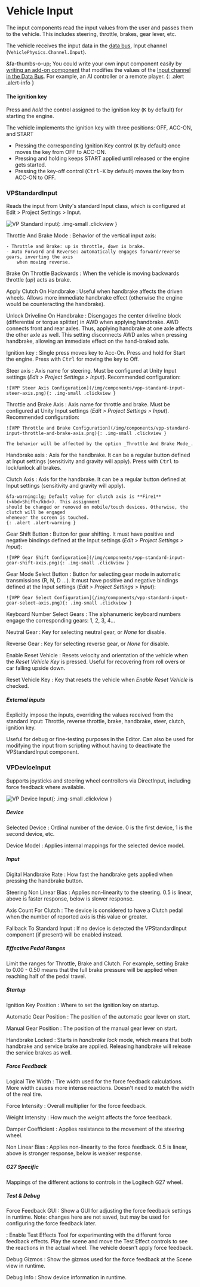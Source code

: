# Vehicle Input

The input components read the input values from the user and passes them to the vehicle. This
includes steering, throttle, brakes, gear lever, etc.

The vehicle receives the input data in the [data bus](../advanced/databus-reference.md),
Input channel (`VehiclePhysics.Channel.Input`).

&fa-thumbs-o-up; You could write your own input component easily by [writing an add-on component](../advanced/custom-addons.md)
that modifies the values of the [Input channel in the Data Bus](../advanced/databus-reference.md#input-channel).
For example, an AI controller or a remote player.
{: .alert .alert-info }

#### The ignition key

Press and _hold_ the control assigned to the ignition key (<kbd>K</kbd> by default) for starting the
engine.

The vehicle implements the ignition key with three positions: OFF, ACC-ON, and START

- Pressing the corresponding Ignition Key control (<kbd>K</kbd> by default) once moves the key from
	OFF to ACC-ON.
- Pressing and holding keeps START applied until released or the engine gets started.
- Pressing the key-off control (<kbd>Ctrl-K</kbd> by default) moves the key from ACC-ON to OFF.

### VPStandardInput

Reads the input from Unity's standard Input class, which is configured at Edit > Project Settings >
Input.

![VP Standard input](/img/components/vpp-standard-input-inspector.png){: .img-small .clickview }

Throttle And Brake Mode
:	Behavior of the vertical input axis:

	- Throttle and Brake: up is throttle, down is brake.
	- Auto Forward and Reverse: automatically engages forward/reverse gears, inverting the axis
		when moving reverse.

Brake On Throttle Backwards
:	When the vehicle is moving backwards throttle (_up_) acts as brake.

Apply Clutch On Handbrake
:	Useful when handbrake affects the driven wheels. Allows more immediate handbrake effect
	(otherwise the engine would be counteracting the handbrake).

Unlock Driveline On Handbrake
:	Disengages the center driveline block (differential or torque splitter) in AWD when applying
	handbrake. AWD connects front and rear axles. Thus, applying handbrake at one axle
	affects the other axle as well. This setting disconnects AWD axles when pressing handbrake,
	allowing an immediate effect on the hand-braked axle.

Ignition key
:	Single press moves key to Acc-On. Press and hold for Start the engine. Press with <kbd>Ctrl</kbd>
	for moving the key to Off.

Steer axis
:	Axis name for steering. Must be configured at Unity Input settings (_Edit > Project Settings >
	Input_). Recommended configuration:

	![VPP Steer Axis Configuration](/img/components/vpp-standard-input-steer-axis.png){: .img-small .clickview }

Throttle and Brake Axis
:	Axis name for throttle and brake. Must be configured at Unity Input settings (_Edit > Project Settings >
	Input_). Recommended configuration:

	![VPP Throttle and Brake Configuration](/img/components/vpp-standard-input-throttle-and-brake-axis.png){: .img-small .clickview }

	The behavior will be affected by the option _Throttle And Brake Mode_.

Handbrake axis
:	Axis for the handbrake. It can be a regular button defined at Input settings (sensitivity
	and gravity will apply). Press with <kbd>Ctrl</kbd> to lock/unlock all brakes.

Clutch Axis
:	Axis for the handbrake. It can be a regular button defined at Input settings (sensitivity
	and gravity will apply).

	&fa-warning:lg; Default value for clutch axis is **Fire1** (<kbd>Shift</kbd>). This assignment
	should be changed or removed on mobile/touch devices. Otherwise, the clutch will be engaged
	whenever the screen is touched.
	{: .alert .alert-warning }

Gear Shift Button
:	Button for gear shifting. It must have positive and negative bindings defined at the Input
	settings (_Edit > Project Settings > Input_):

	![VPP Gear Shift Configuration](/img/components/vpp-standard-input-gear-shift-axis.png){: .img-small .clickview }

Gear Mode Select Button
:	Button for selecting gear mode in automatic transmissions (R, N, D ...). It must have positive
	and negative bindings defined at the Input settings (_Edit > Project Settings > Input_):

	![VPP Gear Select Configuration](/img/components/vpp-standard-input-gear-select-axis.png){: .img-small .clickview }

Keyboard Number Select Gears
:	The alphanumeric keyboard numbers engage the corresponding gears: 1, 2, 3, 4...

Neutral Gear
:	Key for selecting neutral gear, or _None_ for disable.

Reverse Gear
:	Key for selecting reverse gear, or _None_ for disable.

Enable Reset Vehicle
:	Resets velocity and orientation of the vehicle when the _Reset Vehicle Key_ is pressed. Useful
	for recovering from roll overs or car falling upside down.

Reset Vehicle Key
:	Key that resets the vehicle when _Enable Reset Vehicle_ is checked.

##### External inputs

Explicitly impose the inputs, overriding the values received from the standard Input: Throttle,
reverse throttle, brake, handbrake, steer, clutch, ignition key.

Useful for debug or fine-testing purposes in the Editor. Can also be used for modifying the input
from scripting without having to deactivate the VPStandardInput component.

### VPDeviceInput

Supports joysticks and steering wheel controllers via DirectInput, including force feedback where available.

![VP Device Input](/img/components/vpp-device-input-inspector.png){: .img-small .clickview }

##### Device

Selected Device
:	Ordinal number of the device. 0 is the first device, 1 is the second device, etc.

Device Model
:	Applies internal mappings for the selected device model.

##### Input

Digital Handbrake Rate
:	How fast the handbrake gets applied when pressing the handbrake button.

Steering Non Linear Bias
:	Applies non-linearity to the steering. 0.5 is linear, above is faster response,
	below is slower response.

Axis Count For Clutch
:	The device is considered to have a Clutch pedal when the number of reported axis is this value
	or greater.

Fallback To Standard Input
:	If no device is detected the VPStandardInput component (if present) will be enabled instead.

##### Effective Pedal Ranges

Limit the ranges for Throttle, Brake and Clutch. For example, setting Brake to 0.00 - 0.50 means
that the full brake pressure will be applied when reaching half of the pedal travel.

##### Startup

Ignition Key Position
:	Where to set the ignition key on startup.

Automatic Gear Position
:	The position of the automatic gear lever on start.

Manual Gear Position
:	The position of the manual gear lever on start.

Handbrake Locked
:	Starts in _handbrake lock_ mode, which means that both handbrake and service brake are
	applied. Releasing handbrake will release the service brakes as well.

##### Force Feedback

Logical Tire Width
:	Tire width used for the force feedback calculations. More width causes more intense reactions. Doesn't need to match the width of the real tire.

Force Intensity
:	Overall multiplier for the force feedback.

Weight Intensity
:	How much the weight affects the force feedback.

Damper Coefficient
:	Applies resistance to the movement of the steering wheel.

Non Linear Bias
:	Applies non-linearity to the force feedback. 0.5 is linear, above is stronger response,
	below is weaker response.

##### G27 Specific

Mappings of the different actions to controls in the Logitech G27 wheel.

##### Test & Debug

Force Feedback GUI
:	Show a GUI for adjusting the force feedback settings in runtime. Note: changes here are not
	saved, but may be used for configuring the force feedback later.

: Enable Test Effects
	Tool for experimenting with the different force	feedback effects. Play the scene and move the
	Test Effect controls to see the reactions in the actual wheel. The vehicle doesn't apply force
	feedback.

Debug Gizmos
:	Show the gizmos used for the force feedback at the Scene view in runtime.

Debug Info
:	Show device information in runtime.
